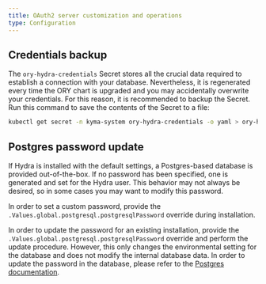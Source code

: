 ```yaml
---
title: OAuth2 server customization and operations
type: Configuration
---
```


## Credentials backup

The `ory-hydra-credentials` Secret stores all the crucial data required to establish a connection with your database. Nevertheless, it is regenerated every time the ORY chart is upgraded and you may accidentally overwrite your credentials. For this reason, it is recommended to backup the Secret. Run this command to save the contents of the Secret to a file:

```bash
kubectl get secret -n kyma-system ory-hydra-credentials -o yaml > ory-hydra-credentials-$(date +%Y%m%d).yaml
```

## Postgres password update


If Hydra is installed with the default settings, a Postgres-based database is provided out-of-the-box. If no password has been specified, one is generated and set for the Hydra user. This behavior may not always be desired, so in some cases you may want to modify this password. 

In order to set a custom password, provide the `.Values.global.postgresql.postgresqlPassword` override during installation.

In order to update the password for an existing installation, provide the `.Values.global.postgresql.postgresqlPassword` override and perform the update procedure. However, this only changes the environmental setting for the database and does not modify the internal database data. In order to update the password in the database, please refer to the [Postgres documentation](https://www.postgresql.org/docs/11/sql-alteruser.html).
